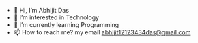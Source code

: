 - 👋 Hi, I’m Abhijit Das 
- 👀 I’m interested in Technology
- 🌱 I’m currently learning Programming
- 📫 How to reach me? my email abhijit12123434das@gmail.com

<!---
Abhijit360das/Abhijit360das is a ✨ special ✨ repository because its `README.md` (this file) appears on your GitHub profile.
You can click the Preview link to take a look at your changes.
--->
